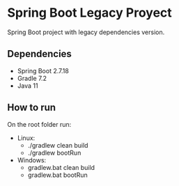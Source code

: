 # Spring Boot Legacy Proyect
Spring Boot project with legacy dependencies version.

## Dependencies

* Spring Boot 2.7.18
* Gradle 7.2
* Java 11

## How to run
On the root folder run:
* Linux:
    * ./gradlew clean build
    * ./gradlew bootRun
* Windows:
    * gradlew.bat clean build
    * gradlew.bat bootRun

